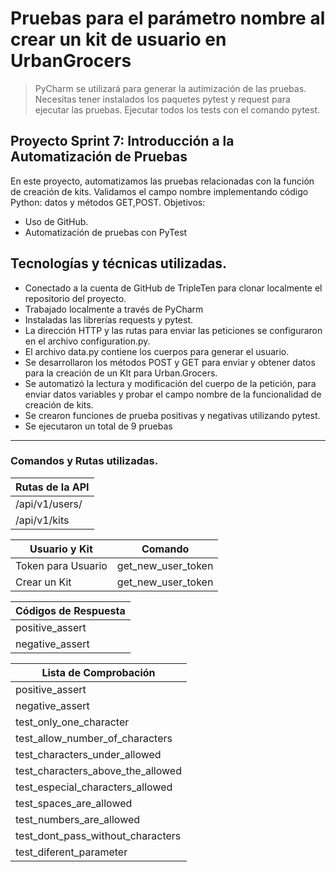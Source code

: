 # Pruebas para el parámetro nombre al crear un kit de usuario en UrbanGrocers
>PyCharm se utilizará para generar la autimización de las pruebas.
>Necesitas tener instalados los paquetes pytest y request para ejecutar las pruebas.
>Ejecutar todos los tests con el comando pytest.


## Proyecto Sprint 7: Introducción a la Automatización de Pruebas
En este proyecto, automatizamos las pruebas relacionadas con la función de creación de kits. Validamos el campo nombre implementando código Python: datos y métodos GET,POST.
Objetivos:
- Uso de GitHub.
- Automatización de pruebas con PyTest

## Tecnologías y técnicas utilizadas.

- Conectado a la cuenta de GitHub de TripleTen para clonar localmente el repositorio del proyecto.
- Trabajado localmente a través de PyCharm
- Instaladas las librerías requests y pytest.
- La dirección HTTP y las rutas para enviar las peticiones se configuraron en el archivo configuration.py.
- El archivo data.py contiene los cuerpos para generar el usuario.
- Se desarrollaron los métodos POST y GET para enviar y obtener datos para la creación de un KIt para Urban.Grocers.
- Se automatizó la lectura y modificación del cuerpo de la petición, para enviar datos variables y probar el campo nombre de la funcionalidad de creación de kits.
- Se crearon funciones de prueba positivas y negativas utilizando pytest.
- Se ejecutaron un total de 9 pruebas

_________________________________________________
### Comandos y Rutas utilizadas.

| Rutas de la API |
|-----------------|
| /api/v1/users/  |
| /api/v1/kits    |

| Usuario y Kit      | Comando                 |
|--------------------|-------------------------|
| Token para Usuario | get_new_user_token      |
| Crear un Kit       | get_new_user_token      |

| Códigos de Respuesta | 
|----------------------|
| positive_assert      |
| negative_assert      |

| Lista de Comprobación             | 
|-----------------------------------|
| positive_assert                   |
| negative_assert                   |
| test_only_one_character           |
| test_allow_number_of_characters   |
| test_characters_under_allowed     |
| test_characters_above_the_allowed |
| test_especial_characters_allowed  |
| test_spaces_are_allowed           |
| test_numbers_are_allowed          |
| test_dont_pass_without_characters |
| test_diferent_parameter           |